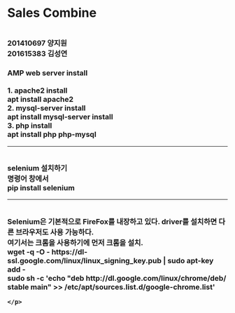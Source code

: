 ﻿<!DOCTYPE html>

<head>
</head>

<body>
<h1>Sales Combine<h1>
<h3>201410697 양지원<br>201615383 김성연<h3>
<p> AMP web server install <br><br>
	1. apache2 install <br>
	apt install apache2 <br>
	2. mysql-server install <br>
	apt install mysql-server install <br>
	3. php install <br>
	apt install php php-mysql <br><hr><br>
	selenium 설치하기 <br>
	명령어 창에서 <br>
	pip install selenium<br><hr><br>
	Selenium은 기본적으로 FireFox를 내장하고 있다. driver를 설치하면 다른 브라우저도 사용 가능하다.<br>
	여기서는 크롬을 사용하기에 먼저 크롬을 설치.<br>
	wget -q -O - https://dl-ssl.google.com/linux/linux_signing_key.pub | sudo apt-key add -<br>
	sudo sh -c 'echo "deb http://dl.google.com/linux/chrome/deb/ stable main" >> /etc/apt/sources.list.d/google-chrome.list'<br>

	</p>	
</body>

</html>